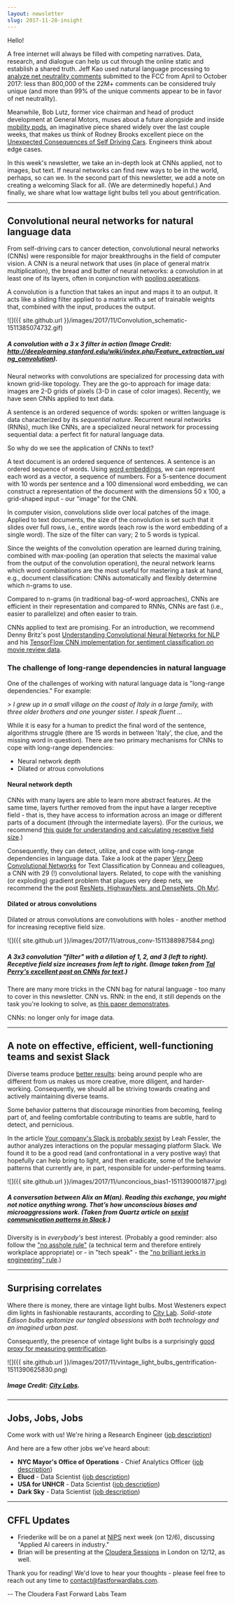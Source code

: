 ```yaml
---
layout: newsletter
slug: 2017-11-28-insight
---
```


Hello!

A free internet will always be filled with competing narratives. Data, research, and dialogue can help us cut through the online static and establish a shared truth. Jeff Kao used natural language processing to [analyze net neutrality comments](https://hackernoon.com/more-than-a-million-pro-repeal-net-neutrality-comments-were-likely-faked-e9f0e3ed36a6) submitted to the FCC from April to October 2017: less than 800,000 of the 22M+ comments can be considered truly unique (and more than 99% of the unique comments appear to be in favor of net neutrality).

Meanwhile, Bob Lutz, former vice chairman and head of product development at General Motors, muses about a future alongside and inside [mobility pods](http://www.autonews.com/article/20171105/INDUSTRY_REDESIGNED/171109944/bob-lutz:-kiss-the-good-times-goodbye), an imaginative piece shared widely over the last couple weeks, that makes us think of Rodney Brooks excellent piece on the [Unexpected Consequences of Self Driving Cars](https://rodneybrooks.com/unexpected-consequences-of-self-driving-cars/). Engineers think about edge cases.

In this week's newsletter, we take an in-depth look at CNNs applied, not to images, but text. If neural networks can find new ways to be in the world, perhaps, so can we. In the second part of this newsletter, we add a note on creating a welcoming Slack for all. (We are determinedly hopeful.) And finally, we share what low wattage light bulbs tell you about gentrification.

---

## Convolutional neural networks for natural language data

From self-driving cars to cancer detection, convolutional neural networks (CNNs) were responsible for major breakthroughs in the field of computer vision. A CNN is a neural network that uses (in place of general matrix multiplication), the bread and butter of neural networks: a convolution in at least one of its layers, often in conjunction with [pooling operations](http://ufldl.stanford.edu/tutorial/supervised/Pooling/). 

A convolution is a function that takes an input and maps it to an output. It acts like a sliding filter applied to a matrix with a set of trainable weights that, combined with the input, produces the output.

![]({{ site.github.url }}/images/2017/11/Convolution_schematic-1511385074732.gif)

##### A convolution with a 3 x 3 filter in action (Image Credit: http://deeplearning.stanford.edu/wiki/index.php/Feature_extraction_using_convolution).

Neural networks with convolutions are specialized for processing data with known grid-like topology. They are the go-to approach for image data: images are 2-D grids of pixels (3-D in case of color images). Recently, we have seen CNNs applied to text data.

A sentence is an ordered sequence of words: spoken or written language is data characterized by its *sequential nature*. Recurrent neural networks (RNNs), much like CNNs, are a specialized neural network for processing sequential data: a perfect fit for natural language data. 

So why do we see the application of CNNs to text?

A text document is an ordered sequence of sentences. A sentence is an ordered sequence of words. Using [word embeddings](https://blog.acolyer.org/2016/04/21/the-amazing-power-of-word-vectors/), we can represent each word as a vector, a sequence of numbers. For a 5-sentence document with 10 words per sentence and a 100 dimensional word embedding, we can construct a representation of the document with the dimensions 50 x 100, a grid-shaped input - our "image" for the CNN.

In computer vision, convolutions slide over local patches of the image. Applied to text documents, the size of the convolution is set such that it slides over full rows, i.e., entire words (each row is the word embedding of a single word). The size of the filter can vary; 2 to 5 words is typical. 

Since the weights of the convolution operation are learned during training, combined with max-pooling (an operation that selects the maximal value from the output of the convolution operation), the neural network learns which word combinations are the most useful for mastering a task at hand, e.g., document classification: CNNs automatically and flexibly determine which n-grams to use. 

Compared to n-grams (in traditional bag-of-word approaches), CNNs are efficient in their representation and compared to RNNs, CNNs are fast (i.e., easier to parallelize) and often easier to train. 

CNNs applied to text are promising. For an introduction, we recommend Denny Britz's post [Understanding Convolutional Neural Networks for NLP](http://www.wildml.com/2015/11/understanding-convolutional-neural-networks-for-nlp/) and his [TensorFlow CNN implementation for sentiment classification on movie review data](http://www.wildml.com/2015/12/implementing-a-cnn-for-text-classification-in-tensorflow/).

### The challenge of long-range dependencies in natural language

One of the challenges of working with natural language data is "long-range dependencies." For example:

*> I grew up in a small village on the coast of Italy in a large family, with three older brothers and one younger sister. I speak fluent ...*

While it is easy for a human to predict the final word of the sentence, algorithms struggle (there are 15 words in between 'Italy', the clue, and the missing word in question). There are two primary mechanisms for CNNs to cope with long-range dependencies:

 - Neural network depth
 - Dilated or atrous convolutions
 
#### Neural network depth

CNNs with many layers are able to learn more abstract features. At the same time, layers further removed from the input have a larger receptive field - that is, they have access to information across an image or different parts of a document (through the intermediate layers). (For the curious, we recommend [this guide for understanding and calculating receptive field size](https://medium.com/@nikasa1889/a-guide-to-receptive-field-arithmetic-for-convolutional-neural-networks-e0f514068807).)

Consequently, they can detect, utilize, and cope with long-range dependencies in language data. Take a look at the paper [Very Deep Convolutional Networks](https://arxiv.org/abs/1606.01781) for Text Classification by Conneau and colleagues, a CNN with 29 (!) convolutional layers. Related, to cope with the vanishing (or exploding) gradient problem that plagues very deep nets, we recommend the the post [ResNets, HighwayNets, and DenseNets, Oh My!](https://chatbotslife.com/resnets-highwaynets-and-densenets-oh-my-9bb15918ee32).

#### Dilated or atrous convolutions 

Dilated or atrous convolutions are convolutions with holes - another method for increasing receptive field size. 

![]({{ site.github.url }}/images/2017/11/atrous_conv-1511388987584.png)

##### A 3x3 convolution "filter" with a dilation of 1, 2, and 3 (left to right). Receptive field size increases from left to right. (Image taken from [Tal Perry's excellent post on CNNs for text](https://medium.com/@TalPerry/convolutional-methods-for-text-d5260fd5675f).)

There are many more tricks in the CNN bag for natural language - too many to cover in this newsletter. CNN vs. RNN: in the end, it still depends on the task you're looking to solve, as [this paper demonstrates](https://arxiv.org/abs/1702.01923). 

CNNs: no longer only for image data.

---

## A note on effective, efficient, well-functioning teams and sexist Slack

Diverse teams produce [better results](https://www.scientificamerican.com/article/how-diversity-makes-us-smarter/): being around people who are different from us makes us more creative, more diligent, and harder-working. Consequently, we should all be striving towards creating and actively maintaining diverse teams. 

Some behavior patterns that discourage minorities from becoming, feeling part of, and feeling comfortable contributing to teams are subtle, hard to detect, and pernicious. 

In the article [Your company's Slack is probably sexist](https://work.qz.com/1128150/your-companys-slack-is-probably-sexist/) by Leah Fessler, the author analyzes interactions on the popular messaging platform Slack. We found it to be a good read (and confrontational in a very postive way) that hopefully can help bring to light, and then eradicate, some of the behavior patterns that currently are, in part, responsible for under-performing teams.

![]({{ site.github.url }}/images/2017/11/unconcious_bias1-1511390001877.jpg)

##### A conversation between Alix an M(an). Reading this exchange, you might not notice anything wrong. That’s how unconscious biases and microaggressions work. (Taken from Quartz article on [sexist communication patterns in Slack](https://work.qz.com/1128150/your-companys-slack-is-probably-sexist/).)

Diversity is in *everybody's* best interest. (Probably a good reminder: also follow the ["no asshole rule"](https://hbr.org/2007/03/why-i-wrote-the-no-asshole-rule) (a technical term and therefore entirely workplace appropriate) or - in "tech speak" - the ["no brilliant jerks in engineering" rule](http://www.brendangregg.com/blog/2017-11-13/brilliant-jerks.html).)

---

## Surprising correlates

Where there is money, there are vintage light bulbs. Most Westeners expect dim lights in fashionable restaurants, according to [City Lab](https://www.citylab.com/). *Solid-state Edison bulbs epitomize our tangled obsessions with both technology and an imagined urban past.*

Consequently, the presence of vintage light bulbs is a surprisingly [good proxy for measuring gentrification](https://www.citylab.com/design/2017/10/mapping-the-edison-bulbs-of-brooklyn/543738/).

![]({{ site.github.url }}/images/2017/11/vintage_light_bulbs_gentrification-1511390625830.png)

##### Image Credit: [City Labs](https://www.citylab.com/design/2017/10/mapping-the-edison-bulbs-of-brooklyn/543738/).

---

## Jobs, Jobs, Jobs

Come work with us!  We're hiring a Research Engineer ([job description](https://cloudera.wd5.myworkdayjobs.com/External_Career/job/USNew-YorkBrooklyn/Research-Engineer_171058))

And here are a few other jobs we've heard about:

* **NYC Mayor's Office of Operations** - Chief Analytics Officer ([job description](http://www1.nyc.gov/assets/operations/downloads/pdf/employment-opportunities/chief-analytics-officer-job-description-vf.pdf))
* **Elucd** - Data Scientist ([job description](https://jobs.lever.co/elucd/7a251473-f3a7-40f6-b97c-c10c8838d316))
* **USA for UNHCR** - Data Scientist ([job description](https://www.linkedin.com/jobs/view/503624429/))
* **Dark Sky** - Data Scientist ([job description](https://darksky.net/jobs))

---

## CFFL Updates

* Friederike will be on a panel at [NIPS](https://nips.cc/) next week (on 12/6), discussing "Applied AI careers in industry."
* Brian will be presenting at the [Cloudera Sessions](http://go.cloudera.com/cloudera-sessions-2017-london) in London on 12/12, as well.

Thank you for reading!  We'd love to hear your thoughts - please feel free to reach out any time to contact@fastforwardlabs.com.

-- The Cloudera Fast Forward Labs Team
